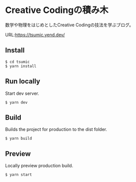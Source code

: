 # Creative Codingの積み木

数学や物理をはじめとしたCreative Codingの技法を学ぶブログ。

URL:https://tsumic.yend.dev/

## Install

```shell
$ cd tsumic
$ yarn install
```

## Run locally

Start dev server.

```shell
$ yarn dev
```

## Build

Builds the project for production to the dist folder.

```shell
$ yarn build
```

## Preview

Locally preview production build.

```shell
$ yarn start
```